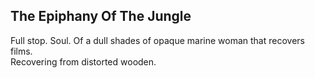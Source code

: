 The Epiphany Of The Jungle
--------------------------
Full stop. Soul. Of a dull shades of opaque marine woman that recovers films.  
Recovering from distorted wooden.  
